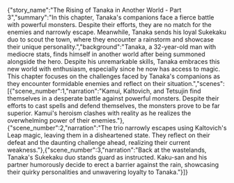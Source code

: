 {"story_name":"The Rising of Tanaka in Another World - Part 3","summary":"In this chapter, Tanaka's companions face a fierce battle with powerful monsters. Despite their efforts, they are no match for the enemies and narrowly escape. Meanwhile, Tanaka sends his loyal Sukekaku duo to scout the town, where they encounter a rainstorm and showcase their unique personality.","background":"Tanaka, a 32-year-old man with mediocre stats, finds himself in another world after being summoned alongside the hero. Despite his unremarkable skills, Tanaka embraces this new world with enthusiasm, especially since he now has access to magic. This chapter focuses on the challenges faced by Tanaka's companions as they encounter formidable enemies and reflect on their situation.","scenes":[{"scene_number":1,"narration":"Kamui, Kaltovich, and Tetsujin find themselves in a desperate battle against powerful monsters. Despite their efforts to cast spells and defend themselves, the monsters prove to be far superior. Kamui's heroism clashes with reality as he realizes the overwhelming power of their enemies."},{"scene_number":2,"narration":"The trio narrowly escapes using Kaltovich's Leap magic, leaving them in a disheartened state. They reflect on their defeat and the daunting challenge ahead, realizing their current weakness."},{"scene_number":3,"narration":"Back at the wastelands, Tanaka's Sukekaku duo stands guard as instructed. Kaku-san and his partner humorously decide to erect a barrier against the rain, showcasing their quirky personalities and unwavering loyalty to Tanaka."}]}